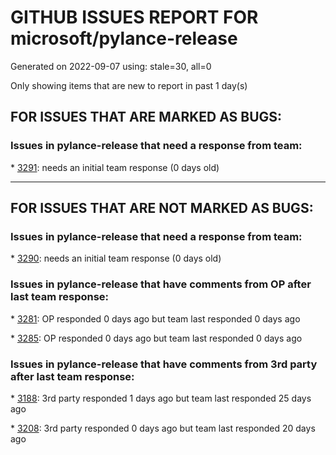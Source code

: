 
# GITHUB ISSUES REPORT FOR microsoft/pylance-release


Generated on 2022-09-07 using: stale=30, all=0


Only showing items that are new to report in past 1 day(s)


## FOR ISSUES THAT ARE MARKED AS BUGS:


### Issues in pylance-release that need a response from team:


\* [3291](https://github.com/microsoft/pylance-release/issues/3291 "Error: Failed to get real file system casing"): needs an initial team response (0 days old)

---

## FOR ISSUES THAT ARE NOT MARKED AS BUGS:


### Issues in pylance-release that need a response from team:


\* [3290](https://github.com/microsoft/pylance-release/issues/3290 "`#region` nesting doesn't recognise last `#endregion` if there's no code after it at the end of the file on a non-&quot;root&quot; indent level"): needs an initial team response (0 days old)

### Issues in pylance-release that have comments from OP after last team response:


\* [3281](https://github.com/microsoft/pylance-release/issues/3281 "Pylance does not show auto import information from site-packages directory"): OP responded 0 days ago but team last responded 0 days ago

\* [3285](https://github.com/microsoft/pylance-release/issues/3285 "add import line quickfix should add options of popular library aliases"): OP responded 0 days ago but team last responded 0 days ago

### Issues in pylance-release that have comments from 3rd party after last team response:


\* [3188](https://github.com/microsoft/pylance-release/issues/3188 "Intellisense is slow in remote devcontainer"): 3rd party responded 1 days ago but team last responded 25 days ago

\* [3208](https://github.com/microsoft/pylance-release/issues/3208 "Unexpected pylance &quot;reportMissingImports&quot; in notebook for local package"): 3rd party responded 0 days ago but team last responded 20 days ago
